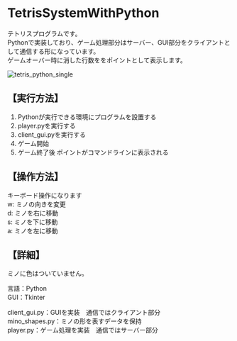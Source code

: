 # TetrisSystemWithPython

テトリスプログラムです。<br>
Pythonで実装しており、ゲーム処理部分はサーバー、GUI部分をクライアントとして通信する形になっています。<br>
ゲームオーバー時に消した行数ををポイントとして表示します。<br>

![tetris_python_single](https://user-images.githubusercontent.com/64346215/151933951-9f4c6b53-276d-46e2-9377-7e5a3ebe15f3.gif)


## 【実行方法】
1. Pythonが実行できる環境にプログラムを設置する
2. player.pyを実行する
3. client_gui.pyを実行する
4. ゲーム開始
5. ゲーム終了後 ポイントがコマンドラインに表示される

## 【操作方法】
キーボード操作になります<br>
w: ミノの向きを変更<br>
d: ミノを右に移動<br>
s: ミノを下に移動<br>
a: ミノを左に移動<br>

## 【詳細】
ミノに色はついていません。<br>

言語：Python<br>
GUI：Tkinter<br>

client_gui.py：GUIを実装　通信ではクライアント部分<br>
mino_shapes.py：ミノの形を表すデータを保持<br>
player.py：ゲーム処理を実装　通信ではサーバー部分<br>
